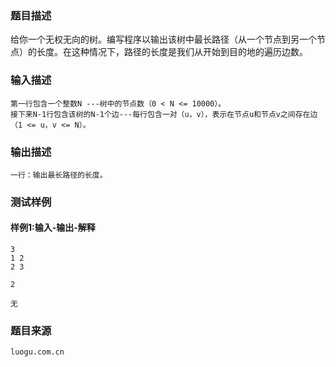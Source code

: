 ### 题目描述

给你一个无权无向的树。编写程序以输出该树中最长路径（从一个节点到另一个节点）的长度。在这种情况下，路径的长度是我们从开始到目的地的遍历边数。



### 输入描述

```
第一行包含一个整数N ---树中的节点数（0 < N <= 10000）。
接下来N-1行包含该树的N-1个边---每行包含一对（u，v），表示在节点u和节点v之间存在边（1 <= u，v <= N）。
```
### 输出描述

```
一行：输出最长路径的长度。
```

### 测试样例
#### 样例1:输入-输出-解释

```
3
1 2
2 3
```
```
2
```
```
无
```

### 题目来源  
`luogu.com.cn`